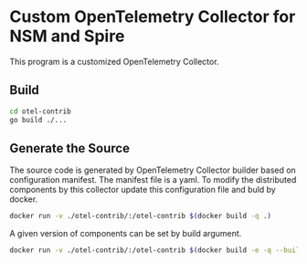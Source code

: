 # Custom OpenTelemetry Collector for NSM and Spire

This program is a customized OpenTelemetry Collector.

## Build

```bash
cd otel-contrib
go build ./...
```

## Generate the Source

The source code is generated by OpenTelemetry Collector builder based on configuration manifest. The manifest file is a yaml. To modify the distributed components by this collector update this configuration file and buld by docker.

```bash
docker run -v ./otel-contrib/:/otel-contrib $(docker build -q .)
```

A given version of components can be set by build argument.

```bash
docker run -v ./otel-contrib/:/otel-contrib $(docker build -e -q --build-arg OTEL_VERSION=0.84.0 .)
```
